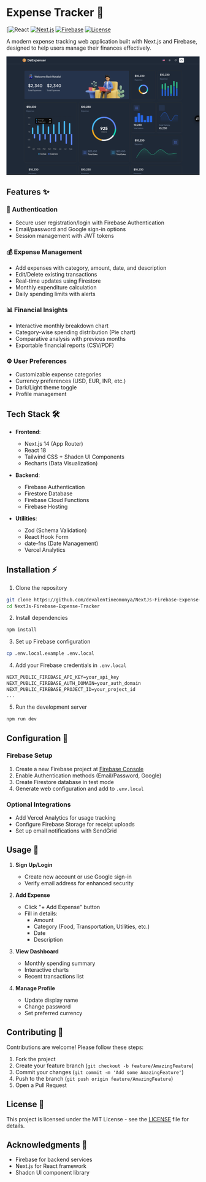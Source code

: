 # Expense Tracker 💸

[![React](https://shields.io/badge/react-19.0.0-black?logo=react&style=for-the-badge)
[![Next.js](https://img.shields.io/badge/Next.js-15.2.0-black?logo=next.js)](https://nextjs.org/)
[![Firebase](https://img.shields.io/badge/Firebase-11.4.0-orange?logo=firebase)](https://firebase.google.com/)
[![License](https://img.shields.io/badge/License-MIT-blue)](https://opensource.org/licenses/MIT)

A modern expense tracking web application built with Next.js and Firebase, designed to help users manage their finances effectively.

![Expense Tracker Dashboard Preview](./public/screenshots/dashboard.png)

## Features ✨

### 🔐 Authentication
- Secure user registration/login with Firebase Authentication
- Email/password and Google sign-in options
- Session management with JWT tokens

### 💰 Expense Management
- Add expenses with category, amount, date, and description
- Edit/Delete existing transactions
- Real-time updates using Firestore
- Monthly expenditure calculation
- Daily spending limits with alerts

### 📊 Financial Insights
- Interactive monthly breakdown chart
- Category-wise spending distribution (Pie chart)
- Comparative analysis with previous months
- Exportable financial reports (CSV/PDF)

### ⚙️ User Preferences
- Customizable expense categories
- Currency preferences (USD, EUR, INR, etc.)
- Dark/Light theme toggle
- Profile management

## Tech Stack 🛠️

- **Frontend**: 
  - Next.js 14 (App Router)
  - React 18
  - Tailwind CSS + Shadcn UI Components
  - Recharts (Data Visualization)

- **Backend**:
  - Firebase Authentication
  - Firestore Database
  - Firebase Cloud Functions
  - Firebase Hosting

- **Utilities**:
  - Zod (Schema Validation)
  - React Hook Form
  - date-fns (Date Management)
  - Vercel Analytics

## Installation ⚡

1. Clone the repository
```bash
git clone https://github.com/devalentineomonya/NextJs-Firebase-Expense-Tracker.git
cd NextJs-Firebase-Expense-Tracker
```

2. Install dependencies
```bash
npm install
```

3. Set up Firebase configuration
```bash
cp .env.local.example .env.local
```

4. Add your Firebase credentials in `.env.local`
```env
NEXT_PUBLIC_FIREBASE_API_KEY=your_api_key
NEXT_PUBLIC_FIREBASE_AUTH_DOMAIN=your_auth_domain
NEXT_PUBLIC_FIREBASE_PROJECT_ID=your_project_id
...
```

5. Run the development server
```bash
npm run dev
```

## Configuration 🔧

### Firebase Setup
1. Create a new Firebase project at [Firebase Console](https://console.firebase.google.com/)
2. Enable Authentication methods (Email/Password, Google)
3. Create Firestore database in test mode
4. Generate web configuration and add to `.env.local`

### Optional Integrations
- Add Vercel Analytics for usage tracking
- Configure Firebase Storage for receipt uploads
- Set up email notifications with SendGrid

## Usage 📖

1. **Sign Up/Login**
   - Create new account or use Google sign-in
   - Verify email address for enhanced security

2. **Add Expense**
   - Click "+ Add Expense" button
   - Fill in details:
     - Amount
     - Category (Food, Transportation, Utilities, etc.)
     - Date
     - Description

3. **View Dashboard**
   - Monthly spending summary
   - Interactive charts
   - Recent transactions list

4. **Manage Profile**
   - Update display name
   - Change password
   - Set preferred currency

## Contributing 🤝

Contributions are welcome! Please follow these steps:
1. Fork the project
2. Create your feature branch (`git checkout -b feature/AmazingFeature`)
3. Commit your changes (`git commit -m 'Add some AmazingFeature'`)
4. Push to the branch (`git push origin feature/AmazingFeature`)
5. Open a Pull Request

## License 📄

This project is licensed under the MIT License - see the [LICENSE](LICENSE) file for details.

## Acknowledgments 🙏

- Firebase for backend services
- Next.js for React framework
- Shadcn UI component library
